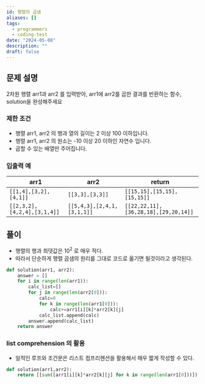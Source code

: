 ```yaml
---
id: 행렬의 곱샘
aliases: []
tags:
  - programmers
  - coding-test
date: "2024-05-08"
description: ""
draft: false
---
```

## 문제 설명

2차원 행렬 arr1과 arr2 를 입력받아, arr1에 arr2를 곱한 결과를 반환하는 함수, solution을 완성해주세요

### 제한 조건
-  행렬 arr1, arr2 의 행과 열의 길이는 2 이상 100 이하입니다.
-  행렬 arr1, arr2 의 원소는 -10 이상 20 이하인 자연수 입니다.
-  곱할 수 있는 배열만 주어집니다. 

### 입출력 예
| arr1                        | arr2                       | return                               |
| --------------------------- | -------------------------- | ------------------------------------ |
| `[[1,4],[3,2],[4,1]]`       | `[[3,3],[3,3]]`            | `[[15,15],[15,15],[15,15]]`          |
| `[[2,3,2],[4,2,4],[3,1,4]]` | `[[5,4,3],[2,4,1,[3,1,1]]` | `[[22,22,11],[36,28,18],[29,20,14]]` |
## 풀이

- 행렬의 행과 최댓값은 $10^2$ 로 매우 적다.
- 따라서 단순하게 행렬 곱샘의 원리를 그대로 코드로 옮기면 될것이라고 생각된다.

```python
def solution(arr1, arr2):
    answer = []
    for i in range(len(arr1)):
        calc_list=[]
        for j in range(len(arr2[0])):
            calc=0
            for k in range(len(arr1[0])):
                calc+=arr1[i][k]*arr2[k][j]
            calc_list.append(calc)
        answer.append(calc_list)
    return answer
 ```

### list comprehension 의  활용

- 일적인 루프와 조건문은 리스트 컴프리헨션을  활용해서 매우 짧게 작성할 수 있다.

```python
def solution(arr1,arr2):
	return [[sum([arr1[i][k]*arr2[k][j] for k in range(len(arr1[0]))]) for j in range(len(arr2[0]))] for i in range(len(arr1))]
```
